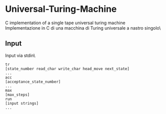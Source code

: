 # Universal-Turing-Machine
C implementation of a single tape universal turing machine\
Implementazione in C di una macchina di Turing universale a nastro singolo\

## Input
Input via stdin\
```
tr
[state_number read_char write_char head_move next_state]
...
acc
[acceptance_state_number]
...
max
[max_steps]
run
[input strings]
...
```
